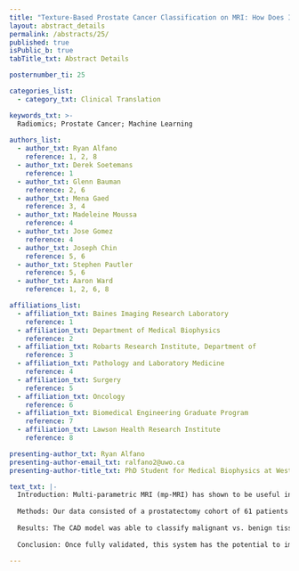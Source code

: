 ```yaml
---
title: "Texture-Based Prostate Cancer Classification on MRI: How Does Inter-Class Size Mismatch Affect Measured System Performance?"
layout: abstract_details
permalink: /abstracts/25/
published: true
isPublic_b: true
tabTitle_txt: Abstract Details

posternumber_ti: 25

categories_list: 
  - category_txt: Clinical Translation

keywords_txt: >-
  Radiomics; Prostate Cancer; Machine Learning
  
authors_list:
  - author_txt: Ryan Alfano 
    reference: 1, 2, 8
  - author_txt: Derek Soetemans
    reference: 1
  - author_txt: Glenn Bauman 
    reference: 2, 6
  - author_txt: Mena Gaed
    reference: 3, 4
  - author_txt: Madeleine Moussa
    reference: 4
  - author_txt: Jose Gomez
    reference: 4
  - author_txt: Joseph Chin 
    reference: 5, 6
  - author_txt: Stephen Pautler
    reference: 5, 6
  - author_txt: Aaron Ward
    reference: 1, 2, 6, 8

affiliations_list:
  - affiliation_txt: Baines Imaging Research Laboratory
    reference: 1
  - affiliation_txt: Department of Medical Biophysics
    reference: 2
  - affiliation_txt: Robarts Research Institute, Department of 
    reference: 3
  - affiliation_txt: Pathology and Laboratory Medicine 
    reference: 4
  - affiliation_txt: Surgery
    reference: 5
  - affiliation_txt: Oncology
    reference: 6
  - affiliation_txt: Biomedical Engineering Graduate Program 
    reference: 7
  - affiliation_txt: Lawson Health Research Institute
    reference: 8

presenting-author_txt: Ryan Alfano
presenting-author-email_txt: ralfano2@uwo.ca
presenting-author-title_txt: PhD Student for Medical Biophysics at Western University

text_txt: |-
  Introduction: Multi-parametric MRI (mp-MRI) has shown to be useful in contemporary prostate biopsy procedures. Unfortunately, mp-MRI is relatively complex to interpret and suffers from inter-observer variability in lesion localization and grading. Computer-aided diagnosis (CAD) systems have been developed as a potential solution and have been shown to boost diagnostic accuracy. We measured the accuracy of a CAD model using a systematic sampling algorithm to remove any spatial bias present in our input.
  
  Methods: Our data consisted of a prostatectomy cohort of 61 patients with T2-weighted MRIs and apparent diffusion coefficient (ADC) maps. We trained four classifiers with 1-10 features chosen by forward feature selection for each and reported the system with the highest AUC in both the peripheral zone (PZ) and central gland (CG). Furthermore, we investigated the effect on system performance by varying the minimum tumour size threshold and by varying the average difference in area between malignant and healthy tissue samples.
  
  Results: The CAD model was able to classify malignant vs. benign tissue with accuracies competitive with those reported in the literature. Eroding healthy tissue regions positively biased the system's performance for the PZ, but no such trend was found in the CG.
  
  Conclusion: Once fully validated, this system has the potential to improve diagnostic accuracy and maximize the potential for cure and quality of life for prostate cancer patients.

---
```


